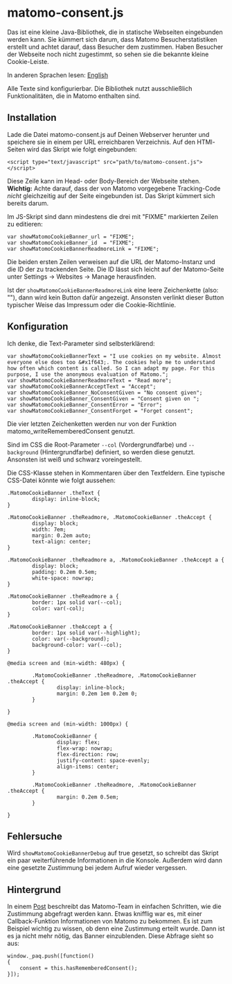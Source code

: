 # matomo-consent.js

Das ist eine kleine Java-Bibliothek, die in statische Webseiten eingebunden werden kann. Sie kümmert sich darum, dass Matomo Besucherstatistiken erstellt und achtet darauf, dass Besucher dem zustimmen. Haben Besucher der Webseite noch nicht zugestimmt, so sehen sie die bekannte kleine Cookie-Leiste.

In anderen Sprachen lesen: [English](https://github.com/aroesler-privat/matomo-consent-js/blob/main/README.md)

Alle Texte sind konfigurierbar. Die Bibliothek nutzt ausschließlich Funktionalitäten, die in Matomo enthalten sind. 

## Installation
Lade die Datei matomo-consent.js auf Deinen Webserver herunter und speichere sie in einem per URL erreichbaren Verzeichnis. Auf den HTMl-Seiten wird das Skript wie folgt eingebunden:
```
<script type="text/javascript" src="path/to/matomo-consent.js"></script>
```
Diese Zeile kann im Head- oder Body-Bereich der Webseite stehen. **Wichtig:** Achte darauf, dass der von Matomo vorgegebene Tracking-Code _nicht_ gleichzeitig auf der Seite eingebunden ist. Das Skript kümmert sich bereits darum.

Im JS-Skript sind dann mindestens die drei mit "FIXME" markierten Zeilen zu editieren:
```
var showMatomoCookieBanner_url = "FIXME";
var showMatomoCookieBanner_id  = "FIXME";
var showMatomoCookieBannerReadmoreLink = "FIXME";

```
Die beiden ersten Zeilen verweisen auf die URL der Matomo-Instanz und die ID der zu trackenden Seite. Die ID lässt sich leicht auf der Matomo-Seite unter Settings -> Websites -> Manage herausfinden.

Ist der `showMatomoCookieBannerReadmoreLink` eine leere Zeichenkette (also: ""), dann wird kein Button dafür angezeigt. Ansonsten verlinkt dieser Button typischer Weise das Impressum oder die Cookie-Richtlinie. 

## Konfiguration
Ich denke, die Text-Parameter sind selbsterklärend:
```
var showMatomoCookieBannerText = "I use cookies on my website. Almost everyone else does too &#x1f643;. The cookies help me to understand how often which content is called. So I can adapt my page. For this purpose, I use the anonymous evaluation of Matomo.";
var showMatomoCookieBannerReadmoreText = "Read more";
var showMatomoCookieBannerAcceptText = "Accept";
var showMatomoCookieBanner_NoConsentGiven = "No consent given";
var showMatomoCookieBanner_ConsentGiven = "Consent given on ";
var showMatomoCookieBanner_ConsentError = "Error";
var showMatomoCookieBanner_ConsentForget = "Forget consent";
```
Die vier letzten Zeichenketten werden nur von der Funktion matomo_writeRememberedConsent genutzt.

Sind im CSS die Root-Parameter `--col` (Vordergrundfarbe) und `--background` (Hintergrundfarbe) definiert, so werden diese genutzt. Ansonsten ist weiß und schwarz voreingestellt.

Die CSS-Klasse stehen in Kommentaren über den Textfeldern. Eine typische CSS-Datei könnte wie folgt aussehen:
```
.MatomoCookieBanner .theText {
        display: inline-block;
}

.MatomoCookieBanner .theReadmore, .MatomoCookieBanner .theAccept {
        display: block;
        width: 7em;
        margin: 0.2em auto;
        text-align: center;
}

.MatomoCookieBanner .theReadmore a, .MatomoCookieBanner .theAccept a {
        display: block;
        padding: 0.2em 0.5em;
        white-space: nowrap;
}

.MatomoCookieBanner .theReadmore a {
        border: 1px solid var(--col);
        color: var(-col);
}

.MatomoCookieBanner .theAccept a {
        border: 1px solid var(--highlight);
        color: var(--background);
        background-color: var(--col);
}

@media screen and (min-width: 480px) {

        .MatomoCookieBanner .theReadmore, .MatomoCookieBanner .theAccept {
                display: inline-block;
                margin: 0.2em 1em 0.2em 0;
        }

}

@media screen and (min-width: 1000px) {

        .MatomoCookieBanner {
                display: flex;
                flex-wrap: nowrap;
                flex-direction: row;
                justify-content: space-evenly;
                align-items: center;
        }

        .MatomoCookieBanner .theReadmore, .MatomoCookieBanner .theAccept {
                margin: 0.2em 0.5em;
        }

}
```

## Fehlersuche
Wird `showMatomoCookieBannerDebug` auf true gesetzt, so schreibt das Skript ein paar weiterführende Informationen in die Konsole. Außerdem wird dann eine gesetzte Zustimmung bei jedem Aufruf wieder vergessen.

## Hintergrund
In einem [Post](https://developer.matomo.org/guides/tracking-consent) beschreibt das Matomo-Team in einfachen Schritten, wie die Zustimmung abgefragt werden kann. Etwas knifflig war es, mit einer Callback-Funktion Informationen von Matomo zu bekommen. Es ist zum Beispiel wichtig zu wissen, ob denn eine Zustimmung erteilt wurde. Dann ist es ja nicht mehr nötig, das Banner einzublenden. Diese Abfrage sieht so aus:
```
window._paq.push([function()
{
	consent = this.hasRememberedConsent();
}]);
```
